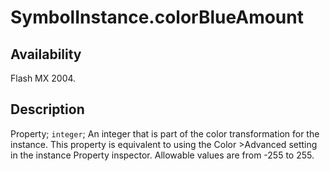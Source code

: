 # SymbolInstance.colorBlueAmount

## Availability

Flash MX 2004.

## Description

Property; `integer`; An integer that is part of the color transformation for the instance. This property is equivalent to using the Color >Advanced setting in the instance Property inspector. Allowable values are from -255 to 255.
